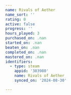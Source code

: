 ```yaml
---
name: Rivals of Aether
name_sort: ''
rating: 0
active: false
progress: ''
hours_played: 3
purchased_on: .nan
started_on: .nan
beaten_on: .nan
completed_on: .nan
mastered_on: .nan
identifiers:
  - type: steam
    appid: '383980'
    name: Rivals of Aether
    synced_on: '2024-08-30'

---
```

